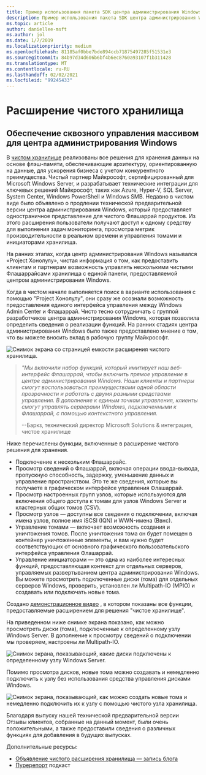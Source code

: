 ```yaml
---
title: Пример использования пакета SDK центра администрирования Windows для хранения чистого хранилища
description: Пример использования пакета SDK центра администрирования Windows для хранения чистого хранилища
ms.topic: article
author: daniellee-msft
ms.author: jol
ms.date: 1/7/2019
ms.localizationpriority: medium
ms.openlocfilehash: 81185af0bbe7bde894ccb71875497285f51531e3
ms.sourcegitcommit: 84b97d34d606b6bf4b6ec8760a93107f1b311428
ms.translationtype: MT
ms.contentlocale: ru-RU
ms.lasthandoff: 02/02/2021
ms.locfileid: "99245433"
---
```

# <a name="pure-storage-extension"></a>Расширение чистого хранилища

## <a name="providing-end-to-end-array-management-for-windows-admin-center"></a>Обеспечение сквозного управления массивом для центра администрирования Windows

В [чистом хранилище](https://www.purestorage.com/) реализованы все решения для хранения данных на основе флэш-памяти, обеспечивающие архитектуру, ориентированную на данные, для ускорения бизнеса с учетом конкурентного преимущества.  Чистый партнер Майкрософт, сертифицированный для Microsoft Windows Server, и разрабатывает технические интеграции для ключевых решений Майкрософт, таких как Azure, Hyper-V, SQL Server, System Center, Windows PowerShell и Windows SMB. Недавно в чистом виде было объявлено о продлении технической предварительной версии центра администрирования Windows, который предоставляет одностраничное представление для чистого Флашаррай продуктов.  Из этого расширения пользователи получают доступ к одному средству для выполнения задач мониторинга, просмотра метрик производительности в реальном времени и управления томами и инициаторами хранилища.

На ранних этапах, когда центр администрирования Windows назывался «Project Хонолулу», чистая информация о том, как предоставить клиентам и партнерам возможность управлять несколькими чистыми Флашаррайсами хранилища с единой панели, предоставляемой центром администрирования Windows.

Когда в чистом начале выполняется поиск в варианте использования с помощью "Project Хонолулу", они сразу же осознали возможность предоставления единого интерфейса управления между Windows Admin Center и Флашаррай. Чисто тесно сотрудничать с группой разработчиков центра администрирования Windows, которая позволила определить сведения о реализации функций. На ранних стадиях центра администрирования Windows было также предоставлено мнение о том, что вы можете вносить вклад в рабочую группу Майкрософт.

![Снимок экрана со страницей емкости расширения чистого хранилища.](../../media/extend-case-study-purestorage/purestorage-1.png)

> <cite>"Мы включили набор функций, который имитирует наш веб-интерфейс Флашаррай, чтобы включить прямое управление в центре администрирования Windows. Наши клиенты и партнеры смогут воспользоваться преимуществами одной области прозрачности и работать с двумя разными средствами управления. В дополнение к единым точкам управления, клиенты смогут управлять серверами Windows, подключенными к Флашаррай, с помощью контекстного управления.</cite>
>
> --Баркз, технический директор Microsoft Solutions & интеграция, чистое хранилище

Ниже перечислены функции, включенные в расширение чистого решения для хранения.
- Подключение к нескольким Флашаррайс.
- Просмотр сведений о Флашаррай, включая операции ввода-вывода, пропускную способность, задержку, уменьшение данных и управление пространством. Это те же сведения, которые вы получаете в графическом интерфейсе управления Флашаррай.
- Просмотр настроенных групп узлов, которые используются для включения общего доступа к томам для узлов Windows Server и кластерных общих томов (CSV).
- Просмотр узлов — доступны все сведения о подключении, включая имена узлов, полное имя iSCSI (IQN) и WWN-имена (Ввнс).
- Управление томами — включает возможность создания и уничтожения томов. После уничтожения тома он будет помещен в контейнер уничтоженные элементы, и вам нужно будет соответствующих от основного графического пользовательского интерфейса управления Флашаррай.
- Управление инициаторами — это одна из наиболее интересных функций, предоставляющая контекст для отдельных серверов, управляемых развертыванием центра администрирования Windows. Вы можете просмотреть подключенные диски (тома) для отдельных серверов Windows, проверить, установлен ли Multipath-IO (MPIO) и создавать или подключать новые тома.

Создано [демонстрационное видео](https://youtu.be/IFAeCAd6V2g) , в котором показаны все функции, предоставляемые расширением для решения "чистое хранилище".

На приведенном ниже снимке экрана показано, как можно просмотреть диски (тома), подключенные к определенному узлу Windows Server. В дополнение к просмотру сведений о подключении мы проверяем, настроены ли Multipath-IO.

![Снимок экрана, показывающий, какие диски подключены к определенному узлу Windows Server.](../../media/extend-case-study-purestorage/purestorage-2.png)

Помимо просмотра дисков, новые тома можно создавать и немедленно подключить к узлу без использования средства управления дисками Windows.

![Снимок экрана, показывающий, как можно создать новые тома и немедленно подключить их к узлу с помощью чистого узла хранилища.](../../media/extend-case-study-purestorage/purestorage-3.png)

Благодаря выпуску нашей технической предварительной версии Отзывы клиентов, собранные на данный момент, были очень положительными, а также предоставили сведения о различных функциях для добавления в будущих выпусках.

Дополнительные ресурсы:
- [Объявление чистого расширения хранилища — запись блога](https://blog.purestorage.com/tech-preview-of-the-pure-storage-extension-for-windows-admin-center/)
- [Пуререпорт](https://itunes.apple.com/podcast/windows-admin-center-extension-from-pure-storage/id1392639991?i=1000424316130&mt=2) подкаст
